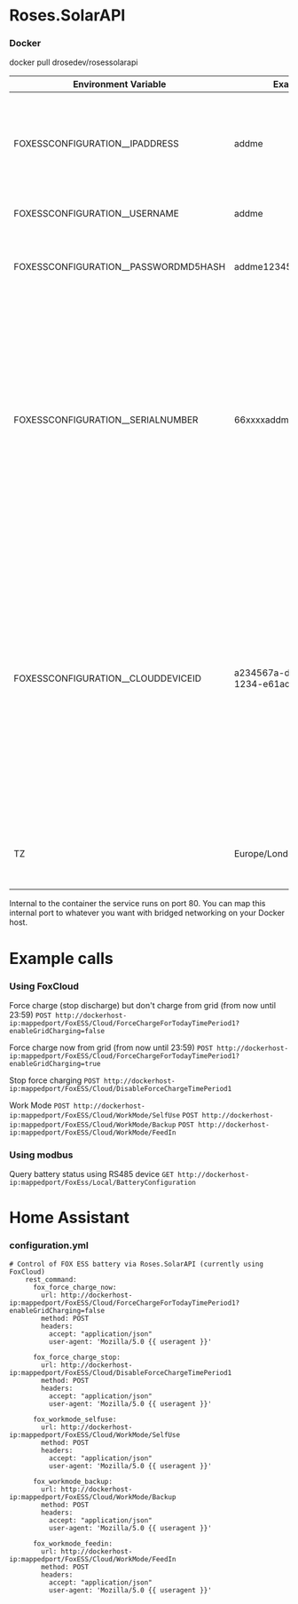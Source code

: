 # Roses.SolarAPI

### Docker
docker pull drosedev/rosessolarapi

| Environment Variable | Example | Description |
|--|--|--|
| FOXESSCONFIGURATION__IPADDRESS | addme | The IP address on the LAN for local USR device. Currently not used to set battery charging. |
| FOXESSCONFIGURATION__USERNAME| addme| Your FoxCloud username |
| FOXESSCONFIGURATION__PASSWORDMD5HASH | addme1234567890addme | Lower-case MD5 hash of your FoxCloud password |
| FOXESSCONFIGURATION__SERIALNUMBER | 66xxxxaddme| OPTIONAL - Your Fox inverter serial number (required for FoxCloud battery API calls). **Providing this speedsup API calls as we don't have to internally read the device list from the cloud**) |
| FOXESSCONFIGURATION__CLOUDDEVICEID | a234567a-dabc-4510-1234-e61ac52f4dv2 | OPTIONAL - Your Fox inverter device ID GUID from the address bar of Fox Cloud portal (required for FoxCloud battery API calls). **Providing this speedsup API calls as we don't have to internally read the device list from the cloud**) |
| TZ | Europe/London | Required so force charging starts at the correct local time |

Internal to the container the service runs on port 80. You can map this internal port to whatever you want with bridged networking on your Docker host.

# Example calls 
### Using FoxCloud
Force charge (stop discharge) but don't charge from grid (from now until 23:59)
`POST http://dockerhost-ip:mappedport/FoxESS/Cloud/ForceChargeForTodayTimePeriod1?enableGridCharging=false`

Force charge now from grid (from now until 23:59)
`POST http://dockerhost-ip:mappedport/FoxESS/Cloud/ForceChargeForTodayTimePeriod1?enableGridCharging=true`

Stop force charging
`POST http://dockerhost-ip:mappedport/FoxESS/Cloud/DisableForceChargeTimePeriod1`

Work Mode
`POST http://dockerhost-ip:mappedport/FoxESS/Cloud/WorkMode/SelfUse`
`POST http://dockerhost-ip:mappedport/FoxESS/Cloud/WorkMode/Backup`
`POST http://dockerhost-ip:mappedport/FoxESS/Cloud/WorkMode/FeedIn`

### Using modbus
Query battery status using RS485 device
`GET http://dockerhost-ip:mappedport/FoxEss/Local/BatteryConfiguration`

# Home Assistant
### configuration.yml

    # Control of FOX ESS battery via Roses.SolarAPI (currently using FoxCloud)
        rest_command:
          fox_force_charge_now:
            url: http://dockerhost-ip:mappedport/FoxESS/Cloud/ForceChargeForTodayTimePeriod1?enableGridCharging=false
            method: POST
            headers:
              accept: "application/json"
              user-agent: 'Mozilla/5.0 {{ useragent }}'
            
          fox_force_charge_stop:
            url: http://dockerhost-ip:mappedport/FoxESS/Cloud/DisableForceChargeTimePeriod1
            method: POST
            headers:
              accept: "application/json"
              user-agent: 'Mozilla/5.0 {{ useragent }}'

          fox_workmode_selfuse:
            url: http://dockerhost-ip:mappedport/FoxESS/Cloud/WorkMode/SelfUse
            method: POST
            headers:
              accept: "application/json"
              user-agent: 'Mozilla/5.0 {{ useragent }}'

          fox_workmode_backup:
            url: http://dockerhost-ip:mappedport/FoxESS/Cloud/WorkMode/Backup
            method: POST
            headers:
              accept: "application/json"
              user-agent: 'Mozilla/5.0 {{ useragent }}'

          fox_workmode_feedin:
            url: http://dockerhost-ip:mappedport/FoxESS/Cloud/WorkMode/FeedIn
            method: POST
            headers:
              accept: "application/json"
              user-agent: 'Mozilla/5.0 {{ useragent }}'